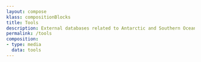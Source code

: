 ```yaml
---
layout: compose
klass: compositionBlocks
title: Tools
description: External databases related to Antarctic and Southern Ocean biodiversity
permalink: /tools
composition:
- type: media
  data: tools
---
```


